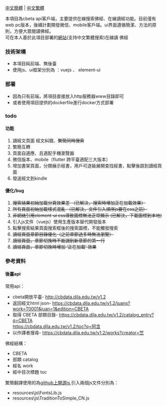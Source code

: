 [中文簡體](./README.md) | [中文繁體](./README-tc.md)


本項目為cbeta api客戶端，主要提供在線搜索佛經、在線讀經功能。目前僅有web pc版本，後續計劃開發微信、mobile客戶端。ui界面遵循簡潔、方法的原則，方便大眾閱讀佛經。  
可在本人基於此項目部署的[網站](https://alalgo.top)(支持中文繁體搜索)在線讀 佛經

### 技術架構
- 本項目純前端、無後臺    
- 使用js、ui框架分別為 ：vuejs 、 element-ui


### 部署
- 因為只有前端，將項目直接放入http服務器www目錄即可  
- 或者使用項目提供的dockerfile進行docker方式部署


### todo
#### 功能
1. 讀經文頁面  經文糾錯、~~繁簡同時搜索~~
1. 繁簡互轉   
1. 頁面自適應、且適配手機瀏覽器   
1. 微信版本、mobile（flutter 跨平臺適配三大版本）
1. 增加書架頁面，分類展示經書，用戶可逐級展開查找經書，點擊後跳到讀經頁面
1. 發送經文到kindle  

#### 優化/bug
1. ~~搜索結果初始加載分頁效果差 （已解決，搜索時增加正在加載效果）~~  
1. ~~所有頁面初始加載樣式混亂 （已解決，文件引入順序js要在css之前）~~  
1. ~~非網絡引用element-ui css導致圖標無法正常顯示 (已解決，下載圖標到本地)~~   
1. 引入js文件（vuejs）使用生產版本替代開發版本  
1. 點擊搜索結果頁面搜索框後的搜索圖標，不能觸發搜索
1. ~~讀經頁面章節目錄優化（之前章節過多時無法瀏覽）~~
1. ~~讀經頁面，章節切換時不能調到新章節的第一行~~
1. ~~讀經頁面，章節切換時增加 ‘正在加載’ 效果~~


### 參考資料
#### 後臺api
常用api：  
- cbeta開放平臺- http://cbdata.dila.edu.tw/v1.2      
- 返回經文html json- https://cbdata.dila.edu.tw/v1.2/juans?work=T0001&juan=1&edition=CBETA    
- 取得 CBETA 部類目錄- https://cbdata.dila.edu.tw/v1.2/catalog_entry?q=CBETA     
https://cbdata.dila.edu.tw/v1.2/toc?q=阿含     
- 以作譯者搜尋- https://cbdata.dila.edu.tw/v1.2/works?creator=竺    

佛經結構：   
- CBETA    
- 部類 catalog   
- 經名 work    
- 經中目次標題 toc

繁簡翻譯使用的為[github上開源js](https://github.com/webberwong/js-chinese-TraditionToSimple),引入兩個js文件分別為：
- resources\js\FontsLib.js
- resources\js\TraditionToSimple_CN.js
